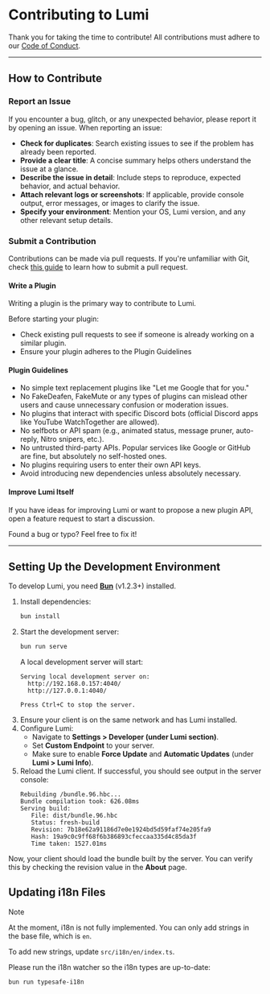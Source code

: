 # Contributing to Lumi

Thank you for taking the time to contribute! All contributions must adhere to our [Code of Conduct](./CODE_OF_CONDUCT.md).

---

## How to Contribute

### Report an Issue

If you encounter a bug, glitch, or any unexpected behavior, please report it by opening an issue. When reporting an issue:

- **Check for duplicates**: Search existing issues to see if the problem has already been reported.
- **Provide a clear title**: A concise summary helps others understand the issue at a glance.
- **Describe the issue in detail**: Include steps to reproduce, expected behavior, and actual behavior.
- **Attach relevant logs or screenshots**: If applicable, provide console output, error messages, or images to clarify the issue.
- **Specify your environment**: Mention your OS, Lumi version, and any other relevant setup details.

### Submit a Contribution

Contributions can be made via pull requests. If you're unfamiliar with Git, check [this guide](https://opensource.com/article/19/7/create-pull-request-github) to learn how to submit a pull request.

#### Write a Plugin

Writing a plugin is the primary way to contribute to Lumi.

Before starting your plugin:
- Check existing pull requests to see if someone is already working on a similar plugin.
- Ensure your plugin adheres to the Plugin Guidelines

#### Plugin Guidelines

- No simple text replacement plugins like "Let me Google that for you."
- No FakeDeafen, FakeMute or any types of plugins can mislead other users and cause unnecessary confusion or moderation issues. 
- No plugins that interact with specific Discord bots (official Discord apps like YouTube WatchTogether are allowed).
- No selfbots or API spam (e.g., animated status, message pruner, auto-reply, Nitro snipers, etc.).
- No untrusted third-party APIs. Popular services like Google or GitHub are fine, but absolutely no self-hosted ones.
- No plugins requiring users to enter their own API keys.
- Avoid introducing new dependencies unless absolutely necessary.

#### Improve Lumi Itself

If you have ideas for improving Lumi or want to propose a new plugin API, open a feature request to start a discussion.

Found a bug or typo? Feel free to fix it!

---

## Setting Up the Development Environment

To develop Lumi, you need [**Bun**](https://bun.sh/) (v1.2.3+) installed.

1. Install dependencies:
   ```bash
   bun install
   ```
1. Start the development server:
   ```bash
   bun run serve
   ```
   A local development server will start:
   ```
   Serving local development server on:
     http://192.168.0.157:4040/
     http://127.0.0.1:4040/

   Press Ctrl+C to stop the server.
   ```
1. Ensure your client is on the same network and has Lumi installed.
1. Configure Lumi:
   - Navigate to **Settings > Developer (under Lumi section)**.
   - Set **Custom Endpoint** to your server.
   - Make sure to enable **Force Update** and **Automatic Updates** (under **Lumi > Lumi Info**).
1. Reload the Lumi client. If successful, you should see output in the server console:
   ```
   Rebuilding /bundle.96.hbc...
   Bundle compilation took: 626.08ms
   Serving build:
      File: dist/bundle.96.hbc
      Status: fresh-build
      Revision: 7b18e62a91186d7e0e1924bd5d59faf74e205fa9
      Hash: 19a9c0c9ff68f6b386893cfeccaa335d4c85da3f
      Time taken: 1527.01ms
   ```

Now, your client should load the bundle built by the server. You can verify this by checking the revision value in the **About** page.

## Updating i18n Files
> [!NOTE]
> At the moment, i18n is not fully implemented. You can only add strings in the base file, which is `en`.

To add new strings, update `src/i18n/en/index.ts`.

Please run the i18n watcher so the i18n types are up-to-date:
```bash
bun run typesafe-i18n
```